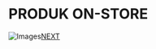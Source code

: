 # PRODUK ON-STORE


![Images](https://github.com/on-store/Kategori/blob/master/Image/images%20(29).jpg)[NEXT](https://github.com/on-store/Kategori/blob/master/Image/images%20(56).jpg)
